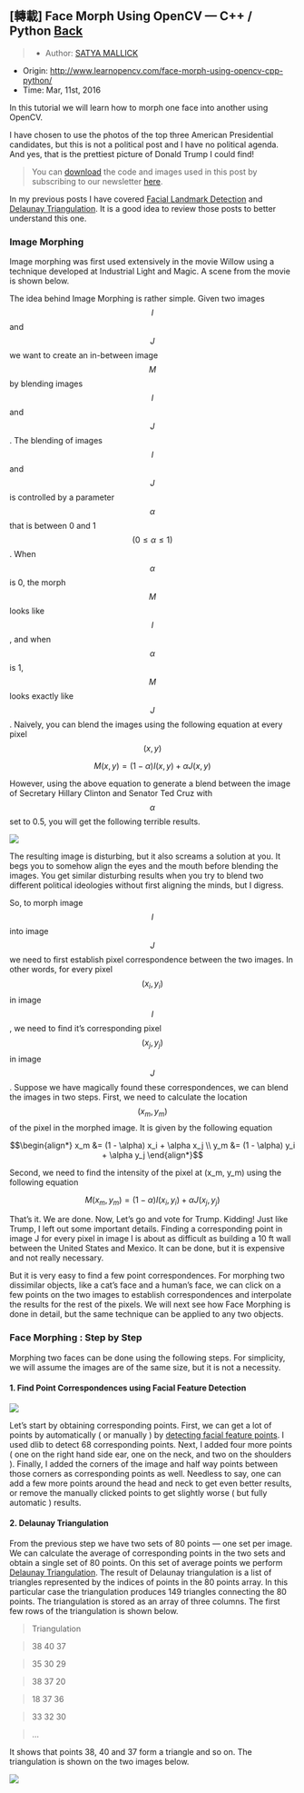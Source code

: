 ## [轉載] Face Morph Using OpenCV — C++ / Python [Back](./../post.md)

> - Author: [SATYA MALLICK](http://www.learnopencv.com/about/)
- Origin: http://www.learnopencv.com/face-morph-using-opencv-cpp-python/
- Time: Mar, 11st, 2016

In this tutorial we will learn how to morph one face into another using OpenCV.

I have chosen to use the photos of the top three American Presidential candidates, but this is not a political post and I have no political agenda. And yes, that is the prettiest picture of Donald Trump I could find!

> You can [download](http://www.learnopencv.com/face-morph-using-opencv-cpp-python/#download) the code and images used in this post by subscribing to our newsletter [here](http://www.learnopencv.com/face-morph-using-opencv-cpp-python/#download).

In my previous posts I have covered [Facial Landmark Detection](http://www.learnopencv.com/facial-landmark-detection/) and [Delaunay Triangulation](http://www.learnopencv.com/delaunay-triangulation-and-voronoi-diagram-using-opencv-c-python/). It is a good idea to review those posts to better understand this one.

### Image Morphing

Image morphing was first used extensively in the movie Willow using a technique developed at Industrial Light and Magic. A scene from the movie is shown below.

The idea behind Image Morphing is rather simple. Given two images $$I$$ and $$J$$ we want to create an in-between image $$M$$ by blending images $$I$$ and $$J$$. The blending of images $$I$$ and $$J$$ is controlled by a parameter $$\alpha$$ that is between 0 and 1 $$( 0 \leq \alpha \leq 1 )$$. When $$\alpha$$ is 0, the morph $$M$$ looks like $$I$$, and when $$\alpha$$ is 1, $$M$$ looks exactly like $$J$$. Naively, you can blend the images using the following equation at every pixel $$(x, y)$$

$$M (x, y) = ( 1 - \alpha ) I (x, y) + \alpha J (x , y)$$

However, using the above equation to generate a blend between the image of Secretary Hillary Clinton and Senator Ted Cruz with $$\alpha$$ set to 0.5, you will get the following terrible results.

![](./1.jpg)

The resulting image is disturbing, but it also screams a solution at you. It begs you to somehow align the eyes and the mouth before blending the images. You get similar disturbing results when you try to blend two different political ideologies without first aligning the minds, but I digress.

So, to morph image $$I$$ into image $$J$$ we need to first establish pixel correspondence between the two images. In other words, for every pixel $$(x_i, y_i)$$ in image $$I$$, we need to find it’s corresponding pixel $$(x_j, y_j)$$ in image $$J$$. Suppose we have magically found these correspondences, we can blend the images in two steps. First, we need to calculate the location $$(x_m, y_m)$$ of the pixel in the morphed image. It is given by the following equation

$$\begin{align*}  x_m &= (1 - \alpha) x_i + \alpha x_j \\ y_m &= (1 - \alpha) y_i + \alpha y_j \end{align*}$$

Second, we need to find the intensity of the pixel at (x_m, y_m) using the following equation

$$\begin{equation*} M(x_m,y_m) = (1 - \alpha) I(x_i, y_i) + \alpha J(x_j, y_j) \end{equation*}$$

That’s it. We are done. Now, Let’s go and vote for Trump. Kidding! Just like Trump, I left out some important details. Finding a corresponding point in image J for every pixel in image I is about as difficult as building a 10 ft wall between the United States and Mexico. It can be done, but it is expensive and not really necessary.

But it is very easy to find a few point correspondences. For morphing two dissimilar objects, like a cat’s face and a human’s face, we can click on a few points on the two images to establish correspondences and interpolate the results for the rest of the pixels. We will next see how Face Morphing is done in detail, but the same technique can be applied to any two objects.

### Face Morphing : Step by Step

Morphing two faces can be done using the following steps. For simplicity, we will assume the images are of the same size, but it is not a necessity.

#### 1. Find Point Correspondences using Facial Feature Detection

![](./2.jpg)

Let’s start by obtaining corresponding points. First, we can get a lot of points by automatically ( or manually ) by [detecting facial feature points](http://www.learnopencv.com/facial-landmark-detection/). I used dlib to detect 68 corresponding points. Next, I added four more points ( one on the right hand side ear, one on the neck, and two on the shoulders ). Finally, I added the corners of the image and half way points between those corners as corresponding points as well. Needless to say, one can add a few more points around the head and neck to get even better results, or remove the manually clicked points to get slightly worse ( but fully automatic ) results.

#### 2. Delaunay Triangulation

From the previous step we have two sets of 80 points — one set per image. We can calculate the average of corresponding points in the two sets and obtain a single set of 80 points. On this set of average points we perform [Delaunay Triangulation](http://www.learnopencv.com/delaunay-triangulation-and-voronoi-diagram-using-opencv-c-python/). The result of Delaunay triangulation is a list of triangles represented by the indices of points in the 80 points array. In this particular case the triangulation produces 149 triangles connecting the 80 points. The triangulation is stored as an array of three columns. The first few rows of the triangulation is shown below.

> Triangulation

> 38 40 37

> 35 30 29

> 38 37 20

> 18 37 36

> 33 32 30

> …

It shows that points 38, 40 and 37 form a triangle and so on. The triangulation is shown on the two images below.

![](./3.jpg)